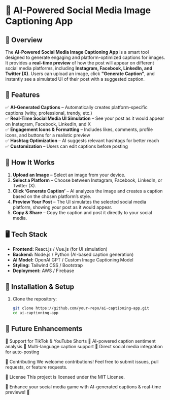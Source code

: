 # 📱 AI-Powered Social Media Image Captioning App  

## 📌 Overview  
The **AI-Powered Social Media Image Captioning App** is a smart tool designed to generate engaging and platform-optimized captions for images. It provides a **real-time preview** of how the post will appear on different social media platforms, including **Instagram, Facebook, LinkedIn, and Twitter (X)**. Users can upload an image, click **"Generate Caption"**, and instantly see a simulated UI of their post with a suggested caption.  

## 🚀 Features  
✅ **AI-Generated Captions** – Automatically creates platform-specific captions (witty, professional, trendy, etc.)  
✅ **Real-Time Social Media UI Simulation** – See your post as it would appear on Instagram, Facebook, LinkedIn, and X  
✅ **Engagement Icons & Formatting** – Includes likes, comments, profile icons, and buttons for a realistic preview  
✅ **Hashtag Optimization** – AI suggests relevant hashtags for better reach  
✅ **Customization** – Users can edit captions before posting  

## 🎯 How It Works  
1. **Upload an Image** – Select an image from your device.  
2. **Select a Platform** – Choose between Instagram, Facebook, LinkedIn, or Twitter (X).  
3. **Click ‘Generate Caption’** – AI analyzes the image and creates a caption based on the chosen platform’s style.  
4. **Preview Your Post** – The UI simulates the selected social media platform, showing your post as it would appear.  
5. **Copy & Share** – Copy the caption and post it directly to your social media.  

## 🖥️ Tech Stack  
- **Frontend:** React.js / Vue.js (for UI simulation)  
- **Backend:** Node.js / Python (AI-based caption generation)  
- **AI Model:** OpenAI GPT / Custom Image Captioning Model  
- **Styling:** Tailwind CSS / Bootstrap  
- **Deployment:** AWS / Firebase  

## 🔧 Installation & Setup  
1. Clone the repository:  
   ```bash
   git clone https://github.com/your-repo/ai-captioning-app.git
   cd ai-captioning-app

## 📌 Future Enhancements
🔹 Support for TikTok & YouTube Shorts
🔹 AI-powered caption sentiment analysis
🔹 Multi-language caption support
🔹 Direct social media integration for auto-posting

🤝 Contributing
We welcome contributions! Feel free to submit issues, pull requests, or feature requests.

📜 License
This project is licensed under the MIT License.

🚀 Enhance your social media game with AI-generated captions & real-time previews! 🎉
